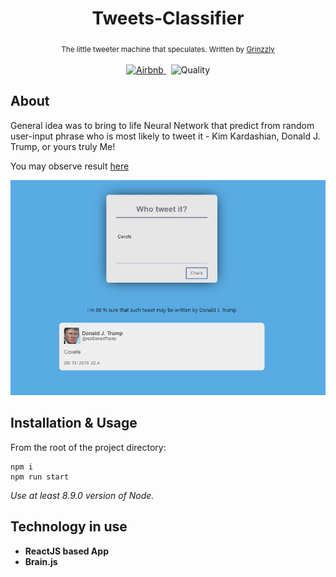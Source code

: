 <h1 align="center">Tweets-Classifier</h1>

<div align="center">
  <sub>The little tweeter machine that speculates. Written by
    <a href="https://github.com/Grinzzly">Grinzzly</a>
  </sub>
  <br>
  <br>
  <a href="https://github.com/airbnb/javascript">
    <img src="https://img.shields.io/badge/Code%20Style-Airbnb-red.svg"
       alt="Airbnb">
  </a>
  &nbsp;
  <img src="https://img.shields.io/badge/60%25%20of%20the%20time-works%20every%20time-blue.svg" alt="Quality">
</div>

## About
General idea was to bring to life Neural Network that predict from random user-input phrase who is most likely to tweet it - Kim Kardashian, Donald J. Trump, or yours truly Me!

You may observe result [here](https://tweets-classifier.netlify.com/)
  
![demo](public/images/demo.jpg)

## Installation & Usage

From the root of the project directory:
```
npm i
npm run start
```
_Use at least 8.9.0 version of Node._
## Technology in use

* __ReactJS based App__
* __Brain.js__
